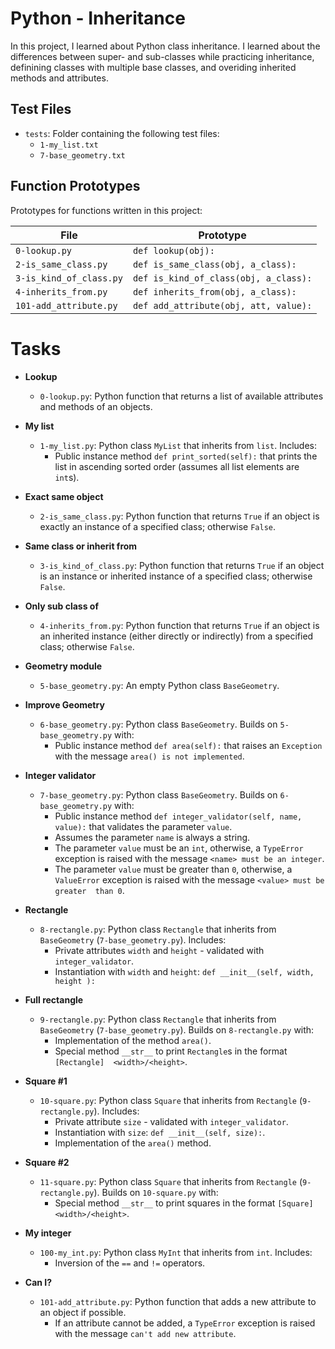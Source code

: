 # Python - Inheritance

In this project, I learned about Python class inheritance. I learned about the 
differences between super- and sub-classes while practicing inheritance, 
definining classes with multiple base classes, and overiding inherited methods 
and attributes.

## Test Files
* `tests`: Folder containing the following test files:
    * `1-my_list.txt`
    * `7-base_geometry.txt`

## Function Prototypes
Prototypes for functions written in this project:

| File                    | Prototype                             |
| ----------------------- | ------------------------------------- |
| `0-lookup.py`           | `def lookup(obj):`                    |
| `2-is_same_class.py`    | `def is_same_class(obj, a_class):`    |
| `3-is_kind_of_class.py` | `def is_kind_of_class(obj, a_class):` |
| `4-inherits_from.py`    | `def inherits_from(obj, a_class):`    |
| `101-add_attribute.py`  | `def add_attribute(obj, att, value):` |

# Tasks
* **Lookup**
  * `0-lookup.py`: Python function that returns a list of available attributes 
and methods of an objects.

* **My list**
  * `1-my_list.py`: Python class `MyList` that inherits from `list`. Includes:
    * Public instance method `def print_sorted(self):` that prints the list in 
ascending sorted order (assumes all list elements are `int`s).

* **Exact same object**
  * `2-is_same_class.py`: Python function that returns `True` if an object is 
exactly an instance of a specified class; otherwise `False`.

* **Same class or inherit from**
  * `3-is_kind_of_class.py`: Python function that returns `True` if an object is 
an instance or inherited instance of a specified class; otherwise `False`.

* **Only sub class of**
  * `4-inherits_from.py`: Python function that returns `True` if an object is 
an inherited instance (either directly or indirectly) from a specified class; 
otherwise `False`.

* **Geometry module**
  * `5-base_geometry.py`: An empty Python class `BaseGeometry`.

* **Improve Geometry**
  * `6-base_geometry.py`: Python class `BaseGeometry`. Builds on 
`5-base_geometry.py` with:
    * Public instance method `def area(self):` that raises an `Exception` with 
the message `area() is not implemented`.

* **Integer validator**
  * `7-base_geometry.py`: Python class `BaseGeometry`. Builds on 
`6-base_geometry.py` with:
    * Public instance method `def integer_validator(self, name, value):` that 
validates the parameter `value`.
    * Assumes the parameter `name` is always a string.
    * The parameter `value` must be an `int`, otherwise, a `TypeError` exception
is raised with the message `<name> must be an integer`.
    * The parameter `value` must be greater than `0`, otherwise, a 
`ValueError` exception is raised with the message `<value> must be greater 
than 0`.

* **Rectangle**
  * `8-rectangle.py`: Python class `Rectangle` that inherits from `BaseGeometry` 
(`7-base_geometry.py`). Includes:
    * Private attributes `width` and `height` - validated with `integer_validator`.
    * Instantiation with `width` and `height`: `def __init__(self, width, height
):`

* **Full rectangle**
  * `9-rectangle.py`: Python class `Rectangle` that inherits from `BaseGeometry` 
(`7-base_geometry.py`). Builds on `8-rectangle.py` with:
    * Implementation of the method `area()`.
    * Special method `__str__` to print `Rectangle`s in the format `[Rectangle] 
<width>/<height>`.

* **Square #1**
  * `10-square.py`: Python class `Square` that inherits from `Rectangle` 
(`9-rectangle.py`). Includes:
    * Private attribute `size` - validated with `integer_validator`.
    * Instantiation with `size`: `def __init__(self, size):`.
    * Implementation of the `area()` method.

* **Square #2**
  * `11-square.py`: Python class `Square` that inherits from `Rectangle` 
(`9-rectangle.py`). Builds on `10-square.py` with:
    * Special method `__str__` to print squares in the format `[Square] 
<width>/<height>`.

* **My integer**
  * `100-my_int.py`: Python class `MyInt` that inherits from `int`. Includes:
    * Inversion of the `==` and `!=` operators.

* **Can I?**
  * `101-add_attribute.py`: Python function that adds a new attribute to an 
object if possible.
    * If an attribute cannot be added, a `TypeError` exception is raised with the 
message `can't add new attribute`.
